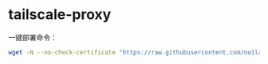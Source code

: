 # tailscale-proxy

一键部署命令：
```bash
wget -N --no-check-certificate "https://raw.githubusercontent.com/no1land/tailscale-proxy/main/install.sh" && chmod +x install.sh && ./install.sh

